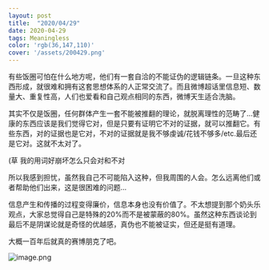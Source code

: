 ```yaml
---
layout: post
title:  "2020/04/29"
date: 2020-04-29
tags: Meaningless
color: 'rgb(36,147,110)'
cover: '/assets/200429.png'
---
```


有些饭圈可怕在什么地方呢，他们有一套自洽的不能证伪的逻辑链条。一旦这种东西形成，就很难和拥有这套思想体系的人正常交流了。而且微博超话里信息短、数量大、重复性高，人们也爱看和自己观点相同的东西，微博天生适合洗脑。

其实不仅是饭圈，任何群体产生一套不能被推翻的理论，就脱离理性的范畴了...健康的东西应该是我们觉得它对，但是只要有证明它不对的证据，就可以推翻它。有些东西，对的证据也是它对，不对的证据就是我不够虔诚/花钱不够多/etc.最后还是它对。这就不太对了。

(草 我的用词好崩坏怎么只会对和不对

所以我感到担忧，虽然我自己不可能陷入这种，但我周围的人会。怎么远离他们或者帮助他们出来，这是很困难的问题...

信息产生和传播的过程变得廉价，信息本身也没有价值了。不太想提到那个奶头乐观点，大家总觉得自己是特殊的20%而不是被蒙蔽的80%。虽然这种东西谈论到最后不是阴谋论就是奇怪的优越感，真伪也不能被证实，但还是挺有道理。

大概一百年后就真的赛博朋克了吧。

![image.png](https://i.loli.net/2020/12/24/m1xYRIvGekSldof.png)